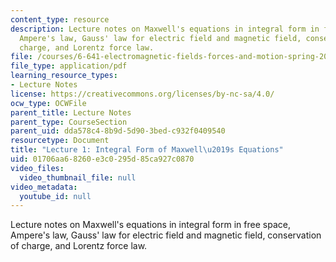 ```yaml
---
content_type: resource
description: Lecture notes on Maxwell's equations in integral form in free space,
  Ampere's law, Gauss' law for electric field and magnetic field, conservation of
  charge, and Lorentz force law.
file: /courses/6-641-electromagnetic-fields-forces-and-motion-spring-2009/01706aa68260e3c0295d85ca927c0870_MIT6_641s09_lec01.pdf
file_type: application/pdf
learning_resource_types:
- Lecture Notes
license: https://creativecommons.org/licenses/by-nc-sa/4.0/
ocw_type: OCWFile
parent_title: Lecture Notes
parent_type: CourseSection
parent_uid: dda578c4-8b9d-5d90-3bed-c932f0409540
resourcetype: Document
title: "Lecture 1: Integral Form of Maxwell\u2019s Equations"
uid: 01706aa6-8260-e3c0-295d-85ca927c0870
video_files:
  video_thumbnail_file: null
video_metadata:
  youtube_id: null
---
```

Lecture notes on Maxwell's equations in integral form in free space, Ampere's law, Gauss' law for electric field and magnetic field, conservation of charge, and Lorentz force law.